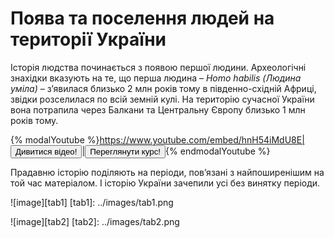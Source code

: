 Поява та поселення людей на території України
=============================================
Історія людства починається з появою першої людини. Археологічні
знахідки вказують на те, що перша людина – *Homo habilis (Людина
уміла)* – з’явилася близько 2 млн років тому в південно-східній Африці,
звідки розселилася по всій земній кулі. На територію сучасної України
вона потрапила через Балкани та Центральну Європу близько 1 млн років
тому.

{% modalYoutube %}https://www.youtube.com/embed/hnH54iMdU8E|<button class="but">Дивитися відео!</button>|<a href="https://study.ed-era.com/courses/EdEra/U101/u101/about?_ga=1.114888067.566412928.1427025710"><button class="but">Переглянути курс!</button></a>{% endmodalYoutube %} 

Прадавню історію поділяють на періоди, пов’язані з найпоширенішим на той
час матеріалом. І історію України зачепили усі без винятку періоди.


![image][tab1]
[tab1]: ../images/tab1.png



![image][tab2]
[tab2]: ../images/tab2.png
